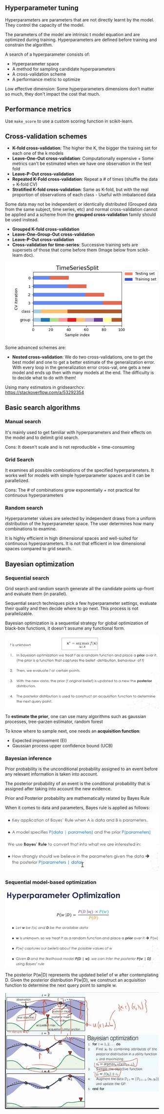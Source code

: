 ## Hyperparameter tuning

Hyperparameters are parameters that are not directly learnt by the model. They control the capacity of the model.

The parameters of the model are intrinsic t model equation and are optimized during training. Hyperparameters are defined before training and constrain the algorithm.

A search of a hyperparameter consists of:

- Hyperparameter space
- A method for sampling candidate hyperparameters
- A cross-validation scheme
- A performance metric to optimize

Low effective dimension: Some hyperparameters dimensions don't matter so much, they don't impact the cost that much.

## Performance metrics

Use `make_score` to use a custom scoring function in scikit-learn.

## Cross-validation schemes

- **K-fold cross-validation**: The higher the K, the bigger the training set for each one of the k models 
- **Leave-One-Out cross-validation**: Computationally expensive + Some metrics can't be estimated when we have one observation in the test fold
- **Leave-P-Out cross-validation**
- **Repeated K-Fold cross-validation**: Repeat a # of times (shuffle the data + K-fold CV)
- **Stratified K-fold cross-validation**: Same as K-fold, but with the real proportion of observations of each class - Useful with imbalanced data

Some data may not be independent or identically distributed (Grouped data from the same subject, time series, etc) and normal cross-validation cannot be applied and a scheme from the **grouped cross-validation** family should be used instead. 

- **Grouped K-fold cross-validation**
- **Leave-One-Group-Out cross-validation**
- **Leave-P-Out cross-validation**
- **Cross-validation for time-series**: Successive training sets are supersets of those that come before them (Image below from scikit-learn doc).

![image-20210811220550203](_assets/Notes/image-20210811220550203.png)

Some advanced schemes are:

- **Nested cross-validation**: We do two cross-validations, one to get the best model and one to get a better estimate of the generalization error. With every loop in the generalization error cross-val, one gets a new model and ends up then with many models at the end. The difficulty is to decide what to do with them!

Using many estimators in gridsearchcv: https://stackoverflow.com/a/53292354

## Basic search algorithms

### Manual search

It's mainly used to get familiar with hyperparameters and their effects on the model and to delimit grid search.

Cons: It doesn't scale and is not reproducible + time-consuming

### Grid Search

It examines all possible combinations of the specified hyperparameters. It works well for models with simple hyperparameter spaces and it can be parallelized.

Cons: The # of combinations grow exponentially + not practical for continuous hyperparameters

### Random search

Hyperparameter values are selected by independent draws from a uniform distribution of the hyperparameter space. The user determines how many combinations to examine.

It is highly efficient in high dimensional spaces and well-suited for continuous hyperparameters. It is not that efficient in low dimensional spaces compared to grid search.

## Bayesian optimization

### Sequential search

Grid search and random search generate all the candidate points up-front and evaluate them (in parallel).

Sequential search techniques pick a few hyperparameter settings, evaluate their quality and then decide where to go next. This process is not parallelizable.

Bayesian optimization is a sequential strategy for global optimization of black-box functions, it doesn't assume any functional form.

![image-20210812153144201](_assets/Notes/image-20210812153144201.png)

To **estimate the prior**, one can use many algorithms such as gaussian processes, tree-parzen estimator, random forest

To know where to sample next, one needs an **acquisition function**:

- Expected improvement (EI)
- Gaussian process upper confidence bound (UCB)

### Bayesian inference

Prior probability is the unconditional probability assigned to an event before any relevant information is taken into account.

The posterior probability of an event is the conditional probability that is assigned after taking into account the new evidence.

Prior and Posterior probability are mathematically related by Bayes Rule

When it comes to data and parameters, Bayes rule is applied as follows:

![image-20210812161522082](_assets/Notes/image-20210812161522082.png)

### Sequential model-based optimization

![image-20210812163857616](_assets/Notes/image-20210812163857616.png)

The posterior P(w|D) represents the updated belief of w after contemplating D. Given the posterior distribution P(w|D), we construct an acquisition function to determine the next query point to sample w.

![image-20210812171935069](_assets/Notes/image-20210812171935069.png)

